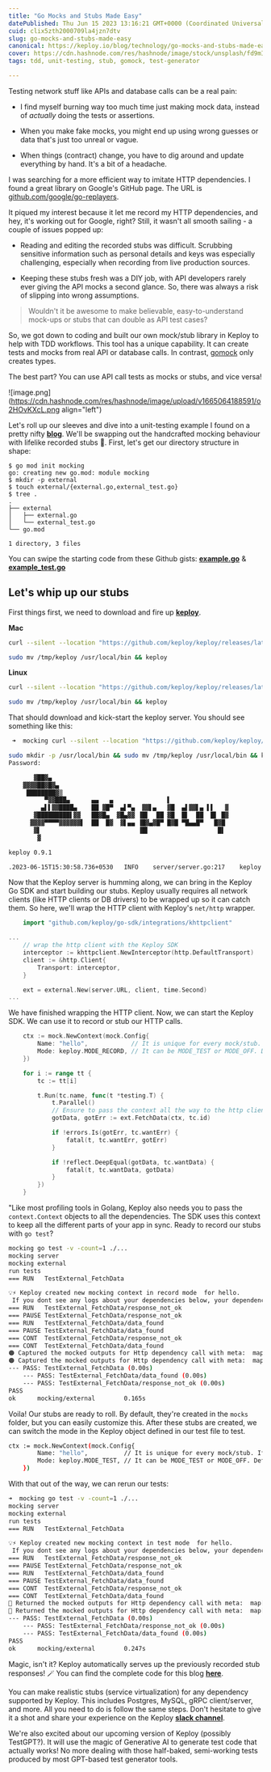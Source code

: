 ```yaml
---
title: "Go Mocks and Stubs Made Easy"
datePublished: Thu Jun 15 2023 13:16:21 GMT+0000 (Coordinated Universal Time)
cuid: clix5zth2000709la4jzn7dtv
slug: go-mocks-and-stubs-made-easy
canonical: https://keploy.io/blog/technology/go-mocks-and-stubs-made-easy
cover: https://cdn.hashnode.com/res/hashnode/image/stock/unsplash/fd9mIBluHkA/upload/efdc31650d0ba0f4ce5da5965e2dbd05.jpeg
tags: tdd, unit-testing, stub, gomock, test-generator

---
```


Testing network stuff like APIs and database calls can be a real pain:

* I find myself burning way too much time just making mock data, instead of *actually* doing the tests or assertions.
    
* When you make fake mocks, you might end up using wrong guesses or data that's just too unreal or vague.
    
* When things (contract) change, you have to dig around and update everything by hand. It's a bit of a headache.
    

I was searching for a more efficient way to imitate HTTP dependencies. I found a great library on Google's GitHub page. The URL is [github.com/google/go-replayers](http://github.com/google/go-replayers).

It piqued my interest because it let me record my HTTP dependencies, and hey, it's working out for Google, right? Still, it wasn't all smooth sailing - a couple of issues popped up:

* Reading and editing the recorded stubs was difficult. Scrubbing sensitive information such as personal details and keys was especially challenging, especially when recording from live production sources.
    
* Keeping these stubs fresh was a DIY job, with API developers rarely ever giving the API mocks a second glance. So, there was always a risk of slipping into wrong assumptions.
    

> Wouldn't it be awesome to make believable, easy-to-understand mock-ups or stubs that can double as API test cases?

So, we got down to coding and built our own mock/stub library in Keploy to help with TDD workflows. This tool has a unique capability. It can create tests and mocks from real API or database calls. In contrast, [gomock](https://github.com/golang/mock) only creates types.

The best part? You can use API call tests as mocks or stubs, and vice versa!

![image.png](https://cdn.hashnode.com/res/hashnode/image/upload/v1665064188591/o2HOvKXcL.png align="left")

Let's roll up our sleeves and dive into a unit-testing example I found on a pretty nifty [**blog**](https://clavinjune.dev/en/blogs/mocking-http-call-in-golang-a-better-way/). We'll be swapping out the handcrafted mocking behaviour with lifelike recorded stubs 🌟. First, let's get our directory structure in shape:

```plaintext
$ go mod init mocking
go: creating new go.mod: module mocking
$ mkdir -p external
$ touch external/{external.go,external_test.go}
$ tree .
.
├── external
│   ├── external.go
│   └── external_test.go
└── go.mod

1 directory, 3 files
```

You can swipe the starting code from these Github gists: [**example.go**](https://hashnode.com/draft/633ecda757b647c4f72b091a) & [**example\_test.go**](https://gist.github.com/slayerjain/1c6e82bf5c3cee4760b57155d886be60)

## **Let's whip up our stubs**

First things first, we need to download and fire up [**keploy**](https://github.com/keploy/keploy).

**Mac**

```bash
curl --silent --location "https://github.com/keploy/keploy/releases/latest/download/keploy_darwin_all.tar.gz" | tar xz -C /tmp

sudo mv /tmp/keploy /usr/local/bin && keploy
```

**Linux**

```bash
curl --silent --location "https://github.com/keploy/keploy/releases/latest/download/keploy_linux_amd64.tar.gz" | tar xz -C /tmp

sudo mv /tmp/keploy /usr/local/bin && keploy
```

That should download and kick-start the keploy server. You should see something like this:

```bash
 ➜  mocking curl --silent --location "https://github.com/keploy/keploy/releases/latest/download/keploy_darwin_all.tar.gz" | tar xz -C /tmp

sudo mkdir -p /usr/local/bin && sudo mv /tmp/keploy /usr/local/bin && keploy
Password:

       ▓██▓▄
    ▓▓▓▓██▓█▓▄
     ████████▓▒
          ▀▓▓███▄      ▄▄   ▄               ▌
         ▄▌▌▓▓████▄    ██ ▓█▀  ▄▌▀▄  ▓▓▌▄   ▓█  ▄▌▓▓▌▄ ▌▌   ▓
       ▓█████████▌▓▓   ██▓█▄  ▓█▄▓▓ ▐█▌  ██ ▓█  █▌  ██  █▌ █▓
      ▓▓▓▓▀▀▀▀▓▓▓▓▓▓▌  ██  █▓  ▓▌▄▄ ▐█▓▄▓█▀ █▓█ ▀█▄▄█▀   █▓█
       ▓▌                           ▐█▌                   █▌
        ▓

keploy 0.9.1

.2023-06-15T15:30:58.736+0530	INFO	server/server.go:217	keploy started at port 6789
```

Now that the Keploy server is humming along, we can bring in the Keploy Go SDK and start building our stubs. Keploy usually requires all network clients (like HTTP clients or DB drivers) to be wrapped up so it can catch them. So here, we'll wrap the HTTP client with Keploy's `net/http` wrapper.

```go
	import "github.com/keploy/go-sdk/integrations/khttpclient"

...
    // wrap the http client with the Keploy SDK
	interceptor := khttpclient.NewInterceptor(http.DefaultTransport)
	client := &http.Client{
		Transport: interceptor,
	}

	ext = external.New(server.URL, client, time.Second)
...
```

We have finished wrapping the HTTP client. Now, we can start the Keploy SDK. We can use it to record or stub our HTTP calls.

```go
	ctx := mock.NewContext(mock.Config{
		Name: "hello",            // It is unique for every mock/stub. If you dont provide during record it would be generated. Its compulsory during tests.
		Mode: keploy.MODE_RECORD, // It can be MODE_TEST or MODE_OFF. Default is MODE_TEST
	})

	for i := range tt {
		tc := tt[i]

		t.Run(tc.name, func(t *testing.T) {
			t.Parallel()
            // Ensure to pass the context all the way to the http client
			gotData, gotErr := ext.FetchData(ctx, tc.id)

			if !errors.Is(gotErr, tc.wantErr) {
				fatal(t, tc.wantErr, gotErr)
			}

			if !reflect.DeepEqual(gotData, tc.wantData) {
				fatal(t, tc.wantData, gotData)
			}
		})
	}
```

"Like most profiling tools in Golang, Keploy also needs you to pass the `context.Context` objects to all the dependencies. The SDK uses this context to keep all the different parts of your app in sync. Ready to record our stubs with `go test`?

```bash
mocking go test -v -count=1 ./...
mocking server
mocking external
run tests
=== RUN   TestExternal_FetchData

💡⚡️ Keploy created new mocking context in record mode  for hello.
 If you dont see any logs about your dependencies below, your dependency/s are NOT wrapped.
=== RUN   TestExternal_FetchData/response_not_ok
=== PAUSE TestExternal_FetchData/response_not_ok
=== RUN   TestExternal_FetchData/data_found
=== PAUSE TestExternal_FetchData/data_found
=== CONT  TestExternal_FetchData/response_not_ok
=== CONT  TestExternal_FetchData/data_found
🟠 Captured the mocked outputs for Http dependency call with meta:  map[name:Http operation:GET type:HTTP_CLIENT]
🟠 Captured the mocked outputs for Http dependency call with meta:  map[name:Http operation:GET type:HTTP_CLIENT]
--- PASS: TestExternal_FetchData (0.00s)
    --- PASS: TestExternal_FetchData/data_found (0.00s)
    --- PASS: TestExternal_FetchData/response_not_ok (0.00s)
PASS
ok      mocking/external        0.165s
```

Voila! Our stubs are ready to roll. By default, they're created in the `mocks` folder, but you can easily customize this. After these stubs are created, we can switch the mode in the Keploy object defined in our test file to test.

```bash
ctx := mock.NewContext(mock.Config{
		Name: "hello",          // It is unique for every mock/stub. If you dont provide during record it would be generated. Its compulsory during tests.
		Mode: keploy.MODE_TEST, // It can be MODE_TEST or MODE_OFF. Default is MODE_TEST
	})
```

With that out of the way, we can rerun our tests:

```bash
➜  mocking go test -v -count=1 ./...
mocking server
mocking external
run tests
=== RUN   TestExternal_FetchData

💡⚡️ Keploy created new mocking context in test mode  for hello.
 If you dont see any logs about your dependencies below, your dependency/s are NOT wrapped.
=== RUN   TestExternal_FetchData/response_not_ok
=== PAUSE TestExternal_FetchData/response_not_ok
=== RUN   TestExternal_FetchData/data_found
=== PAUSE TestExternal_FetchData/data_found
=== CONT  TestExternal_FetchData/response_not_ok
=== CONT  TestExternal_FetchData/data_found
🤡 Returned the mocked outputs for Http dependency call with meta:  map[name:Http operation:GET type:HTTP_CLIENT]
🤡 Returned the mocked outputs for Http dependency call with meta:  map[name:Http operation:GET type:HTTP_CLIENT]
--- PASS: TestExternal_FetchData (0.00s)
    --- PASS: TestExternal_FetchData/response_not_ok (0.00s)
    --- PASS: TestExternal_FetchData/data_found (0.00s)
PASS
ok      mocking/external        0.247s
```

Magic, isn't it? Keploy automatically serves up the previously recorded stub responses! 🪄 You can find the complete code for this blog [**here**](https://github.com/keploy/go-mocking-blog).

You can make realistic stubs (service virtualization) for any dependency supported by Keploy. This includes Postgres, MySQL, gRPC client/server, and more. All you need to do is follow the same steps. Don't hesitate to give it a shot and share your experience on the Keploy [**slack channel**](https://join.slack.com/t/keploy/shared_invite/zt-12rfbvc01-o54cOG0X1G6eVJTuI_orSA).

We're also excited about our upcoming version of Keploy (possibly TestGPT?). It will use the magic of Generative AI to generate test code that actually works! No more dealing with those half-baked, semi-working tests produced by most GPT-based test generator tools.